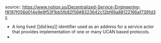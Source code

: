 source:: https://www.notion.so/Decentralized-Service-Engineering-f8197f056d014e9e9f53f1bb5fb82f56#8323642c12bf49a88122166af7391d3c

- A long lived [[did:key]] identifier used as an address for a service actor that provides implementation of one or many UCAN based protocols.
-